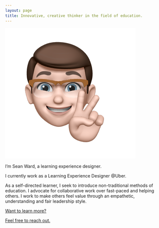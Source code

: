 ```yaml
---
layout: page
title: Innovative, creative thinker in the field of education. 
---
```


![Sean Ward](/images/headshot-apple-moji.png)

<p class="lead">I’m Sean Ward, a learning experience designer.</p>

I currently work as a Learning Experience Designer @Uber.

As a self-directed learner, I seek to introduce non-traditional methods of education. I advocate for collaborative work over fast-paced and helping others. I work to make others feel value through an empathetic, understanding and fair leadership style.

[Want to learn more?](https://docs.google.com/document/d/e/2PACX-1vQKFQwNed0iE96Q9NHN7_cwdKR7J81xhMpBhfqcDbOXD34VSI1SuNYVx-tHRJybLlh_UMyUeahlk_pv/pub)

[Feel free to reach out.](https://www.linkedin.com/in/sean-ward/)
